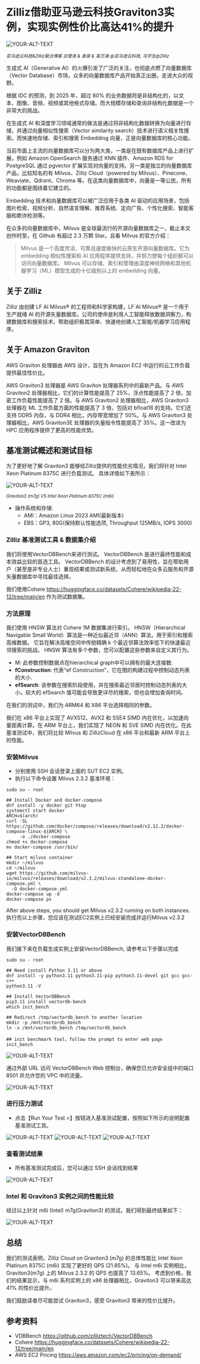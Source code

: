 # Zilliz借助亚马逊云科技Graviton3实例，实现实例性价比高达41%的提升

<picture>
 <img alt="YOUR-ALT-TEXT" src="assets/zilliz-brand.png">
</picture>

<sub> _亚马逊云科技&Zilliz联合博客 白雪尧 & 袁泉 & 吴万涛 @亚马逊云科技, 马宇生@Zilliz_ <sub>

生成式 AI（Generative AI）的火爆引发了广泛的关注，也彻底点燃了向量数据库（Vector Database）市场，众多的向量数据库产品开始真正出圈，走进大众的视野。

根据 IDC 的预测，到 2025 年，超过 80% 的业务数据将是非结构化的，以文本、图像、音频、视频或其他格式存储。而大规模存储和查询非结构化数据是一个非常大的挑战。

在生成式 AI 和深度学习领域通常的做法是通过将非结构化数据转换为向量进行存储，并通过向量相似性搜索（Vector similarity search）技术进行语义相关性搜索。而快速地存储、索引和搜索 Embedding 向量，正是向量数据库的核心功能。

当前市面上主流的向量数据库可以分为两大类，一类是在既有数据库产品上进行扩展，例如 Amazon OpenSearch 服务通过 KNN 插件、Amazon RDS for PostgreSQL 通过 pgvector 扩展实现对向量的支持。另一类是独立的向量数据库产品，比较知名的有 Milvus、Zilliz Cloud（powered by Milvus）、Pinecone、Weaviate、Qdrant、Chroma 等。在这类向量数据库中，向量是一等公民，所有的功能都是围绕着它建立的。

Embedding 技术和向量数据库可以被广泛应用于各类 AI 驱动的应用场景，包括图片检索、视频分析、自然语言理解、推荐系统、定向广告、个性化搜索、智能客服和欺诈检测等。

在众多的向量数据库中，Milvus 是全球最流行的开源向量数据库之一，截止本文创作时至，在 Github 有超过 2.3 万颗 Star。且看 Milvus 的官方介绍：

> Milvus 是一个高度灵活、可靠且速度极快的云原生开源向量数据库。它为 embedding 相似性搜索和 AI 应用程序提供支持，并努力使每个组织都可以访问向量数据库。 Milvus 可以存储、索引和管理由深度神经网络和其他机器学习（ML）模型生成的十亿级别以上的 embedding 向量。

## 关于 Zilliz

Zilliz 由创建 LF AI Milvus® 的工程师和科学家构建，LF AI Milvus® 是一个用于生产就绪 AI 的开源矢量数据库。公司的使命是利用人工智能释放数据洞察力，构建数据库和搜索技术，帮助组织极其简单、快速地创建人工智能/机器学习应用程序。

## 关于 Amazon Graviton

AWS Graviton 处理器由 AWS 设计，旨在为 Amazon EC2 中运行的云工作负载提供最佳性价比。

AWS Graviton3 处理器是 AWS Graviton 处理器系列中的最新产品。与 AWS Graviton2 处理器相比，它们的计算性能提高了 25%，浮点性能提高了 2 倍，加密工作负载性能提高了 2 倍。与 AWS Graviton2 处理器相比，AWS Graviton3 处理器在 ML 工作负载方面的性能提高了 3 倍，包括对 bfloat16 的支持。它们还支持 DDR5 内存，与 DDR4 相比，内存带宽增加了 50%。与 AWS Graviton3 处理器相比，AWS Graviton3E 处理器的矢量指令性能提高了 35%。这一改进为 HPC 应用程序提供了更高的性能优势。

## 基准测试概述和测试目标

为了更好地了解 Graviton3 能够给Zilliz提供的性能优劣情况，我们将针对 Intel Xeon Platinum 8375C 进行负载测试。
具体详情如下表所示：

<picture>
 <img alt="YOUR-ALT-TEXT" src="assets/ec2-type.png">
</picture>

<sub> _Graviton3 (m7g) VS Intel Xeon Platinum 8375C (m6i)_ <sub>
* 操作系统和存储:
    * AMI：Amazon Linux 2023 AMI(最新版本)
    * EBS：GP3, 80G(保持默认性能选项, Throughput 125MB/s, IOPS 3000)


### Zilliz 基准测试工具 & 数据集介绍

我们将使用VectorDBBench来进行测试。 VectorDBBench 是进行最终性能和成本效益比较的首选工具。 VectorDBBench 的设计考虑到了易用性，旨在帮助用户（甚至是非专业人士）重现结果或测试新系统，从而轻松地在众多云服务和开源矢量数据库中寻找最佳选择。

我们使用Cohere https://huggingface.co/datasets/Cohere/wikipedia-22-12/tree/main/en 作为测试数据集。

### 方法原理

我们使用 HNSW 算法对 Cohere 1M 数据集进行索引。 HNSW（Hierarchical Navigable Small World）算法是一种近似最近邻（ANN）算法，用于索引和搜索高维数据。 它旨在解决高维空间中传统精确 k 个最近邻算法效率低下的快速最近邻搜索的挑战。 HNSW 算法有多个参数，您可以配置这些参数来自定义其行为。

* M: 此参数控制数据点在hierarchical graph中可以拥有的最大连接数. 
* **fConstruction**: 代表“ef Construction”，它在图的构建过程中控制动态列表的大小.
* **efSearch**: 该参数在搜索阶段使用，并在搜索最近邻居时控制动态列表的大小。较大的 efSearch 值可能会导致更详尽的搜索，但也会增加查询时间。

在我们的测试中，我们为 ARM64 和 X86 平台选择相同的参数。

我们在 x86 平台上实现了 AVX512、AVX2 和 SSE4 SIMD 内在优化，以加速向量距离计算。在 ARM 平台上，我们实现了 NEON 和 SVE SIMD 内在优化。在此基准测试中，我们将比较 Milvus 和 ZillizCloud 在 x86 平台和最新 ARM 平台上的性能。

### 安装Milvus 

* 分别使用 SSH 会话登录上面的 SUT EC2 实例。
* 执行以下命令设置 Milvus 2.3.2 基准环境：

```
sudo su - root

## Install Docker and docker-compose
dnf install -y docker git htop
systemctl start docker
ARCH=$(arch)
curl -SL https://github.com/docker/compose/releases/download/v2.12.2/docker-compose-linux-${ARCH} \
     -o ./docker-compose
chmod +x docker-compose
mv docker-compose /usr/bin/

## Start milvus container
mkdir ~/milvus
cd ~/milvus
wget https://github.com/milvus-io/milvus/releases/download/v2.3.2/milvus-standalone-docker-compose.yml \
  -O docker-compose.yml
docker-compose up -d
docker-compose ps

```

After above steps, you should get Milvus v2.3.2 running on both instances. 
执行完以上步骤，您应该在测试EC2实例上已经安装完成并运行Milvus v2.3.2
### 安装VectorDBBench 

我们接下来在负载生成实例上安装VectorDBBench, 请参考以下步骤以完成

```
sudo su - root

## Need isntall Python 3.11 or above
dnf install -y python3.11 python3.11-pip python3.11-devel git gcc gcc-c++
python3.11 -V

## Install VectorDBBench
pip3.11 install vectordb-bench
which init_bench

## Redirect /tmp/vectordb_bench to another location
mkdir -p /mnt/vectordb_bench
ln -s /mnt/vectordb_bench /tmp/vectordb_bench

## init benchmark tool，follow the prompt to enter web page
init_bench
```
<picture>
 <img alt="YOUR-ALT-TEXT" src="assets/benchmark_install.png">
</picture>

通过外部 URL 访问 VectorDBBench Web 控制台，确保您已允许安全组中的端口 8501 并允许您的 VPC 中的流量。

<picture>
 <img alt="YOUR-ALT-TEXT" src="assets/benchmark_webui.png">
</picture>

### 进行压力测试

* 点击【Run Your Test >】按钮进入基准测试配置，按照如下所示的说明配置基准测试工具。

<picture>
 <img alt="YOUR-ALT-TEXT" src="assets/run_benchmark1.png">
</picture>

<picture>
 <img alt="YOUR-ALT-TEXT" src="assets/run_benchmark2.png">
</picture>

<picture>
 <img alt="YOUR-ALT-TEXT" src="assets/run_benchmark3.png">
</picture>


### 查看测试结果 

* 所有基准测试完成后，您可以通过 SSH 会话找到结果

<picture>
 <img alt="YOUR-ALT-TEXT" src="assets/result.png">
</picture>

### Intel 和 Graviton3 实例之间的性能比较

经过以上针对 m6i (Intel) m7g(Graviton3) 的测试，我们得到最终结果如下：

<picture>
 <img alt="YOUR-ALT-TEXT" src="assets/compare_2.png">
</picture>

## 总结

我们的测试表明，Zilliz Cloud on Graviton3 (m7g) 的总体性能比 Intel Xeon Platinum 8375C (m6i) 实现了更好的 QPS (21.85%)。
与 Intel m6i 实例相比，Graviton3(m7g) 上的 Milvus 2.3.2 的 QPS 也提高了 13.65%。
考虑到价格，我们的结果显示，与 m6i 系列实例上的 x86 处理器相比，Graviton3 可以带来高达 41% 的性价比提升。

我们鼓励读者尽可能尝试 Graviton3，感受 Graviton3 带来的性价比提升。


## 参考资料
* VDBBench https://github.com/zilliztech/VectorDBBench
* Cohere https://huggingface.co/datasets/Cohere/wikipedia-22-12/tree/main/en
* AWS EC2 Pricing https://aws.amazon.com/ec2/pricing/on-demand/

